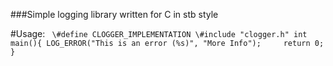 ###Simple logging library written for C in stb style

#Usage:
`
\#define CLOGGER_IMPLEMENTATION
\#include "clogger.h"
int main(){
	LOG_ERROR("This is an error (%s)", "More Info");	
	return 0;	
}`

